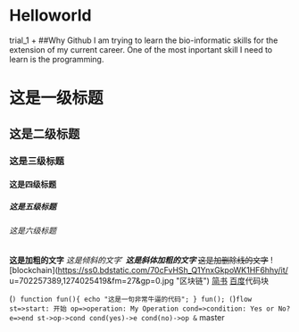 # Helloworld
trial_1
+
##Why Github 
I am trying to learn the bio-informatic skills for the extension of my current career. One of the most inportant skill I need to learn is the programming.


# 这是一级标题
## 这是二级标题
### 这是三级标题
#### 这是四级标题
##### 这是五级标题
###### 这是六级标题
**这是加粗的文字**
*这是倾斜的文字*`
***这是斜体加粗的文字***
~~这是加删除线的文字~~
![blockchain](https://ss0.bdstatic.com/70cFvHSh_Q1YnxGkpoWK1HF6hhy/it/
u=702257389,1274025419&fm=27&gp=0.jpg "区块链")
[简书](http://jianshu.com)
[百度](http://baidu.com)代码块

(```)
    function fun(){
         echo "这是一句非常牛逼的代码";
    }
    fun();
(```)```flow
st=>start: 开始
op=>operation: My Operation
cond=>condition: Yes or No?
e=>end
st->op->cond
cond(yes)->e
cond(no)->op
&```
 master
